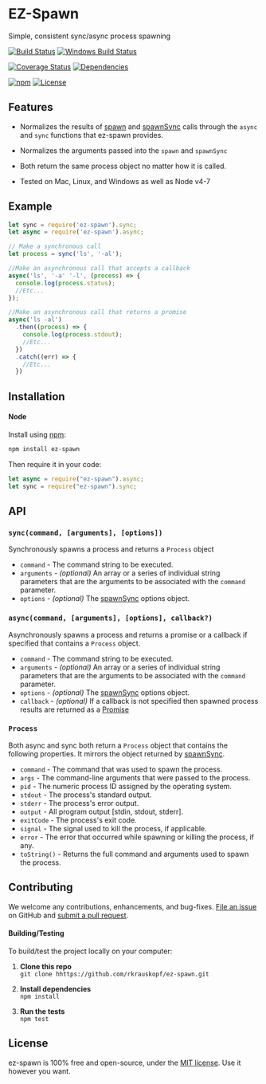 EZ-Spawn
=======================

Simple, consistent sync/async process spawning

[![Build Status](https://api.travis-ci.org/rkrauskopf/ez-spawn.svg?branch=master)](https://travis-ci.org/rkrauskopf/ez-spawn)
[![Windows Build Status](https://ci.appveyor.com/api/projects/status/github/rkrauskopf/ez-spawn?svg=true&branch=master&failingText=Windows%20build%20failing&passingText=Windows%20build%20passing)](https://ci.appveyor.com/project/rkrauskopf/ez-spawn/branch/master)

[![Coverage Status](https://coveralls.io/repos/github/rkrauskopf/ez-spawn/badge.svg?branch=master)](https://coveralls.io/github/rkrauskopf/ez-spawn?branch=master)
[![Dependencies](https://david-dm.org/rkrauskopf/ez-spawn.svg)](https://david-dm.org/rkrauskopf/ez-spawn)

[![npm](https://img.shields.io/npm/v/ez-spawn.svg?maxAge=43200)](https://www.npmjs.com/package/ez-spawn)
[![License](https://img.shields.io/npm/l/ez-spawn.svg?maxAge=2592000)](LICENSE)


Features
--------------------------
* Normalizes the results of [spawn](https://nodejs.org/api/child_process.html#child_process_child_process_spawn_command_args_options) and [spawnSync](https://nodejs.org/api/child_process.html#child_process_child_process_spawnsync_command_args_options) calls through the `async` and `sync` functions that ez-spawn provides.
* Normalizes the arguments passed into the `spawn` and `spawnSync`
* Both return the same process object no matter how it is called.

* Tested on Mac, Linux, and Windows as well as Node v4-7



Example
--------------------------

```javascript
let sync = require('ez-spawn').sync;
let async = require('ez-spawn').async;

// Make a synchronous call
let process = sync('ls', '-al');

//Make an asynchronous call that accepts a callback
async('ls', '-a' '-l', (process) => {
  console.log(process.status);
  //Etc...
});

//Make an asynchronous call that returns a promise
async('ls -al')
  .then((process) => {
    console.log(process.stdout);
    //Etc...
  })
  .catch((err) => {
    //Etc...
  })

```

Installation
--------------------------
#### Node
Install using [npm](https://docs.npmjs.com/getting-started/what-is-npm):

```bash
npm install ez-spawn
```

Then require it in your code:

```javascript
let async = require("ez-spawn").async;
let sync = require("ez-spawn").sync;
```


API
--------------------------
### `sync(command, [arguments], [options])`
Synchronously spawns a process and returns a `Process` object

* `command` - The command string to be executed.
* `arguments` - _(optional)_ An array or a series of individual string parameters that are the arguments to be associated with the `command` parameter.
* `options` - _(optional)_ The [spawnSync](https://nodejs.org/api/child_process.html#child_process_child_process_spawnsync_command_args_options) options object.

### `async(command, [arguments], [options], callback?)`
Asynchronously spawns a process and returns a promise or a callback if specified that contains a `Process` object.

* `command` - The command string to be executed.
* `arguments` - _(optional)_ An array or a series of individual string parameters that are the arguments to be associated with the `command` parameter.
* `options` - _(optional)_ The [spawnSync](https://nodejs.org/api/child_process.html#child_process_child_process_spawnsync_command_args_options) options object.
* `callback` - _(optional)_ If a callback is not specified then spawned process results are returned as a [Promise](https://developer.mozilla.org/en-US/docs/Web/JavaScript/Reference/Global_Objects/Promise)

### `Process`
Both async and sync both return a `Process` object that contains the following properties. It mirrors the object returned by [spawnSync](https://nodejs.org/api/child_process.html#child_process_child_process_spawnsync_command_args_options).

* `command` - The command that was used to spawn the process.
* `args` - The command-line arguments that were passed to the process.
* `pid` - The numeric process ID assigned by the operating system.
* `stdout` - The process's standard output.
* `stderr` - The process's error output.
* `output` - All program output [stdin, stdout, stderr].
* `exitCode` - The process's exit code.
* `signal` - The signal used to kill the process, if applicable.
* `error` - The error that occurred while spawning or killing the process, if any.
* `toString()` - Returns the full command and arguments used to spawn the process.



Contributing
--------------------------
We welcome any contributions, enhancements, and bug-fixes. [File an issue](https://github.com/rkrauskopf/ez-spawn/issues) on GitHub and [submit a pull request](https://github.com/rkrauskopf/ez-spawn/pulls).

#### Building/Testing
To build/test the project locally on your computer:

1. __Clone this repo__<br>
`git clone hhttps://github.com/rkrauskopf/ez-spawn.git`

2. __Install dependencies__<br>
`npm install`

3. __Run the tests__<br>
`npm test`


License
--------------------------
ez-spawn is 100% free and open-source, under the [MIT license](LICENSE). Use it however you want.
